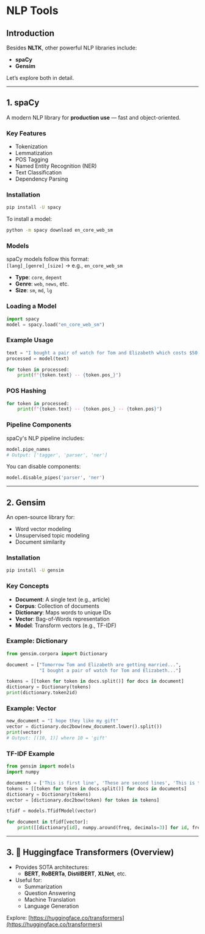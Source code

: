 
# NLP Tools


##  Introduction

Besides **NLTK**, other powerful NLP libraries include:
- **spaCy**
- **Gensim**

Let’s explore both in detail.

---

## 1. spaCy

A modern NLP library for **production use** — fast and object-oriented.

### Key Features

- Tokenization  
- Lemmatization  
- POS Tagging  
- Named Entity Recognition (NER)  
- Text Classification  
- Dependency Parsing 

### Installation

```bash
pip install -U spacy
```

To install a model:

```bash
python -m spacy download en_core_web_sm
```

### Models

spaCy models follow this format:  
`[lang]_[genre]_[size]` → e.g., `en_core_web_sm`

- **Type**: `core`, `depent`  
- **Genre**: `web`, `news`, etc.  
- **Size**: `sm`, `md`, `lg`

### Loading a Model

```python
import spacy
model = spacy.load("en_core_web_sm")
```

### Example Usage

```python
text = "I bought a pair of watch for Tom and Elizabeth which costs $50 each."
processed = model(text)

for token in processed:
    print(f"{token.text} -- {token.pos_}")
```

### POS Hashing

```python
for token in processed:
    print(f"{token.text} -- {token.pos_} -- {token.pos}")
```

### Pipeline Components

spaCy's NLP pipeline includes:

```python
model.pipe_names
# Output: ['tagger', 'parser', 'ner']
```

You can disable components:

```python
model.disable_pipes('parser', 'ner')
```

---

## 2. Gensim

An open-source library for:
- Word vector modeling
- Unsupervised topic modeling
- Document similarity

### Installation

```bash
pip install -U gensim
```

### Key Concepts

- **Document**: A single text (e.g., article)  
- **Corpus**: Collection of documents  
- **Dictionary**: Maps words to unique IDs  
- **Vector**: Bag-of-Words representation  
- **Model**: Transform vectors (e.g., TF-IDF)

### Example: Dictionary

```python
from gensim.corpora import Dictionary

document = ["Tomorrow Tom and Elizabeth are getting married...",
            "I bought a pair of watch for Tom and Elizabeth..."]

tokens = [[token for token in docs.split()] for docs in document]
dictionary = Dictionary(tokens)
print(dictionary.token2id)
```

### Example: Vector

```python
new_document = "I hope they like my gift"
vector = dictionary.doc2bow(new_document.lower().split())
print(vector)
# Output: [(10, 1)] where 10 = 'gift'
```

### TF-IDF Example

```python
from gensim import models
import numpy

documents = ['This is first line', 'These are second lines', 'This is third line']
tokens = [[token for token in docs.split()] for docs in documents]
dictionary = Dictionary(tokens)
vector = [dictionary.doc2bow(token) for token in tokens]

tfidf = models.TfidfModel(vector)

for document in tfidf[vector]:
    print([[dictionary[id], numpy.around(freq, decimals=3)] for id, freq in document])
```

---

## 3. 🤗 Huggingface Transformers (Overview)

- Provides SOTA architectures:
  - **BERT**, **RoBERTa**, **DistilBERT**, **XLNet**, etc.
- Useful for:
  - Summarization  
  - Question Answering  
  - Machine Translation  
  - Language Generation  

Explore: [https://huggingface.co/transformers](https://huggingface.co/transformers)
